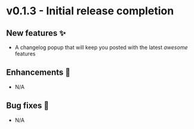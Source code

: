 # v0.1.3 - Initial release completion

## New features ✨
- A changelog popup that will keep you posted with the latest _awesome_ features

## Enhancements 💅
- N/A

## Bug fixes 🐛
- N/A
